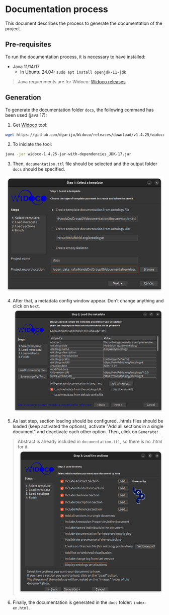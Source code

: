 # Documentation process
This document describes the process to generate the documentation of the project.

## Pre-requisites
To run the documentation process, it is necessary to have installed:
- Java 11/14/17
  - In Ubuntu 24.04: `sudo apt install openjdk-11-jdk`

> Java requeriments are for Widoco: [Widoco releases](https://github.com/dgarijo/WIDOCO/releases/tag/v1.4.25)

## Generation
To generate the documentation folder `docs`, the following command has been used (java 17):

1. Get [Widoco](https://github.com/dgarijo/Widoco) tool:
```bash
wget https://github.com/dgarijo/Widoco/releases/download/v1.4.25/widoco-1.4.25-jar-with-dependencies_JDK-17.jar
```

2. To iniciate the tool:
```bash
java -jar widoco-1.4.25-jar-with-dependencies_JDK-17.jar
```

3. Then, `documentation.ttl` file should be selected and the output folder `docs` should be specified.

![initial_settings](./images/initial_settings.png)

4. After that, a metadata config window appear. Don't change anything and click on `Next`.
![metadata](./images/metadata.png)

5. As last step, section loading should be configured. .htmls files should be loaded (keep activated the options),
activate "Add all sections in a single document" and deactivate each other option. Then, click on `Generate!`.
> Abstract is already included in `documentation.ttl`, so there is no .html for it.
![sections](./images/sections.png)

6. Finally, the documentation is generated in the `docs` folder: `index-en.html`.
